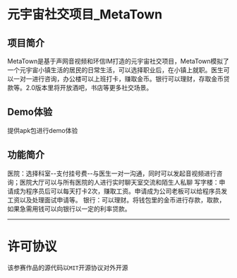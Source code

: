<!-- 内容建议:以下为建议你可以补充的内容要点和方向 -->

# 元宇宙社交项目_MetaTown
<!-- 请将上面“项目名”替换为你本次参赛作品的项目名 -->


## 项目简介
<!-- 请描述此次参赛作品的简介，建议用「一句话简介」+ 详细介绍的形式 -->
MetaTown是基于声网音视频和环信IM打造的元宇宙社交项目，MetaTown模拟了一个元宇宙小镇生活的居民的日常生活，可以选择职业后，在小镇上就职。医生可以一对一进行咨询，办公楼可以上班打卡，赚取金币。银行可以理财，存取金币贷款等。2.0版本里将开放酒吧，书店等更多社交场景。


## Demo体验
<!-- 请描述该应用的使用步骤，包括下载、依赖安装、参数及软硬件配置（如有）等 -->
提供apk包进行demo体验


## 功能简介
<!-- 请给出该应用的主要功能点 -->
医院：选择科室--支付挂号费--与医生一对一沟通，同时可以发起音视频进行咨询；医院大厅可以与所有医院的人进行实时聊天室交流和陌生人私聊
写字楼：申请成为程序员后可以每天打卡2次，赚取工资。申请成为公司老板可以给程序员发工资以及处理面试申请等。
银行：可以理财。将钱包里的金币进行存款，取款，如果急需用钱可以向银行以一定的利率贷款。


---
# 许可协议

该参赛作品的源代码以`MIT`开源协议对外开源



<!-- 往年作品 README 参考
https://github.com/AgoraIO-Community/RTE-2021-Innovation-Challenge/blob/master/Application-Challenge/%E3%80%90%E5%8A%A0%E6%B2%B9%EF%BC%8C%E6%89%93%E5%B7%A5%E4%BA%BA%E3%80%91AgoraHomeAI/README.zh.md

https://github.com/AgoraIO-Community/RTE-2021-Innovation-Challenge/blob/master/Application-Challenge/%5Brethinking%5D%E9%83%BD%E5%B8%82%E6%8E%A2%E9%99%A9%E5%AE%B6/Readme.md

https://github.com/AgoraIO-Community/RTE-2021-Innovation-Challenge/blob/master/Application-Challenge/%5B%E5%8F%B2%E5%A4%A7%E4%BC%9F%5D%20%E6%95%99%E5%AD%A6%E5%8A%A9%E6%89%8B/README.md

https://github.com/AgoraIO-Community/RTE-2021-Innovation-Challenge/blob/master/Application-Challenge/%E3%80%90AnakinChen%E3%80%91%E8%BF%9E%E9%BA%A6%E9%97%AE%E7%AD%94PK/README.md -->
